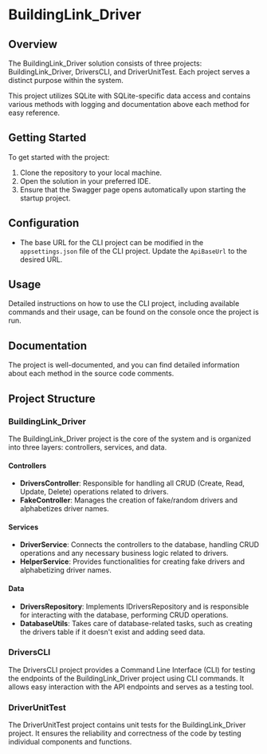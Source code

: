 # BuildingLink_Driver

## Overview

The BuildingLink_Driver solution consists of three projects: BuildingLink_Driver, DriversCLI, and DriverUnitTest. Each project serves a distinct purpose within the system.

This project utilizes SQLite with SQLite-specific data access and contains various methods with logging and documentation above each method for easy reference.

## Getting Started

To get started with the project:

1. Clone the repository to your local machine.
2. Open the solution in your preferred IDE.
3. Ensure that the Swagger page opens automatically upon starting the startup project.

## Configuration

- The base URL for the CLI project can be modified in the `appsettings.json` file of the CLI project. Update the `ApiBaseUrl` to the desired URL.

## Usage

Detailed instructions on how to use the CLI project, including available commands and their usage, can be found on the console once the project is run.

## Documentation

The project is well-documented, and you can find detailed information about each method in the source code comments.

## Project Structure

### BuildingLink_Driver

The BuildingLink_Driver project is the core of the system and is organized into three layers: controllers, services, and data.

#### Controllers

- **DriversController**: Responsible for handling all CRUD (Create, Read, Update, Delete) operations related to drivers.
- **FakeController**: Manages the creation of fake/random drivers and alphabetizes driver names.

#### Services

- **DriverService**: Connects the controllers to the database, handling CRUD operations and any necessary business logic related to drivers.
- **HelperService**: Provides functionalities for creating fake drivers and alphabetizing driver names.

#### Data

- **DriversRepository**: Implements IDriversRepository and is responsible for interacting with the database, performing CRUD operations.
- **DatabaseUtils**: Takes care of database-related tasks, such as creating the drivers table if it doesn't exist and adding seed data.

### DriversCLI

The DriversCLI project provides a Command Line Interface (CLI) for testing the endpoints of the BuildingLink_Driver project using CLI commands. It allows easy interaction with the API endpoints and serves as a testing tool.

### DriverUnitTest

The DriverUnitTest project contains unit tests for the BuildingLink_Driver project. It ensures the reliability and correctness of the code by testing individual components and functions.

